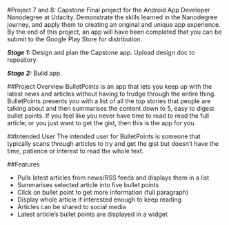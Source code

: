 #Project 7 and 8: Capstone
Final project for the Android App Developer Nanodegree at Udacity. Demonstrate the skills learned in the Nanodegree journey, and apply them to creating an original and unique app experience. By the end of this project, an app will have been completed that you can be submit to the Google Play Store for distribution.

***Stage 1:*** Design and plan the Capstone app. Upload design doc to repository.

***Stage 2:*** Build app.

##Project Overview
BulletPoints is an app that lets you keep up with the latest news and articles without having to trudge through the entire thing. BulletPoints presents you with a list of all the top stories that people are talking about and then summarises the content down to 5, easy to digest bullet points. If you feel like you never have time to read to read the full article; or you just want to get the gist, then this is the app for you.

##Intended User
The intended user for BulletPoints is someone that typically scans through articles to try and get the gist but doesn’t have the time, patience or interest to read the whole text. 

##Features
* Pulls latest articles from news/RSS feeds and displays them in a list
* Summarises selected article into five bullet points
* Click on bullet point to get more information (full paragraph)
* Display whole article if interested enough to keep reading
* Articles can be shared to social media
* Latest article’s bullet points are displayed in a widget